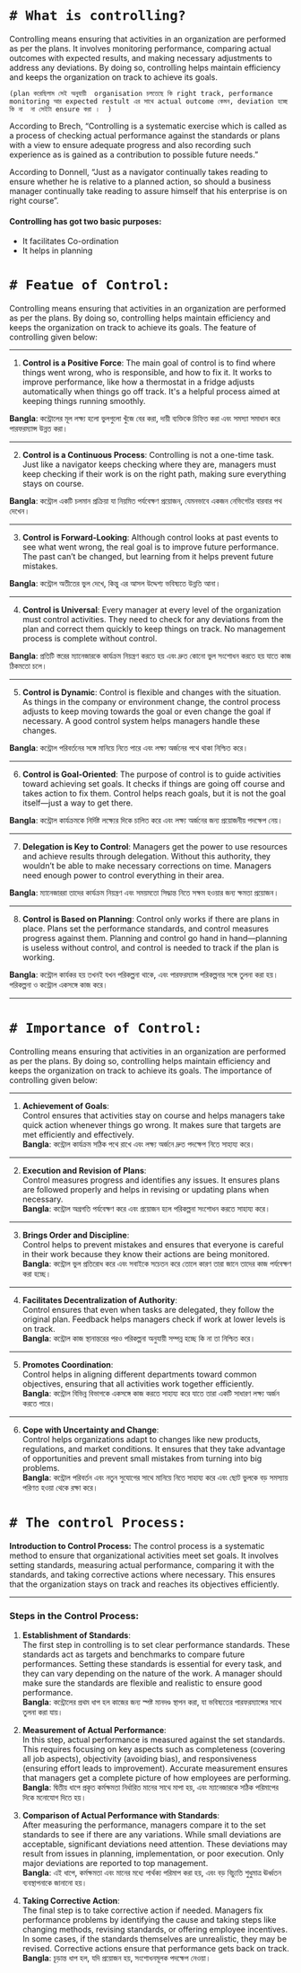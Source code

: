 

# `# What is controlling? `

Controlling means ensuring that activities in an organization are performed as per the plans. It involves monitoring performance, comparing actual outcomes with expected results, and making necessary adjustments to address any deviations. By doing so, controlling helps maintain efficiency and keeps the organization on track to achieve its goals.


`(plan করেছিলাম সেই অনুযায়ী  organisation চলতেছে কি right track, performance monitoring আর expected restult এর সাথে actual outcome কেমন, deviation হচ্ছে কি না  না সেইটা ensure করা ।  )`



According to Brech, “Controlling is a systematic exercise which is called as 
a process of checking actual performance against the standards or plans with a 
view to ensure adequate progress and also recording such experience as is gained 
as a contribution to possible future needs.”


According to Donnell, “Just as a navigator continually takes reading to 
ensure whether he is relative to a planned action, so should a business manager 
continually take reading to assure himself that his enterprise is on right course”.


#### Controlling has got two basic purposes: 
- It facilitates Co-ordination 
- It helps in planning 




# `# Featue of Control: `

Controlling means ensuring that activities in an organization are performed as per the plans. By doing so, controlling helps maintain efficiency and keeps the organization on track to achieve its goals. The feature of controlling given below:

---

1. **Control is a Positive Force**: The main goal of control is to find where things went wrong, who is responsible, and how to fix it. It works to improve performance, like how a thermostat in a fridge adjusts automatically when things go off track. It's a helpful process aimed at keeping things running smoothly.

**Bangla**: কন্ট্রোলের মূল লক্ষ্য হলো ভুলগুলো খুঁজে বের করা, দায়ী ব্যক্তিকে চিহ্নিত করা এবং সমস্যা সমাধান করে পারফরম্যান্স উন্নত করা।

---

2. **Control is a Continuous Process**: Controlling is not a one-time task. Just like a navigator keeps checking where they are, managers must keep checking if their work is on the right path, making sure everything stays on course.

 **Bangla**: কন্ট্রোল একটি চলমান প্রক্রিয়া যা নিয়মিত পর্যবেক্ষণ প্রয়োজন, যেমনভাবে একজন নেভিগেটর বারবার পথ দেখেন।

 ---

3. **Control is Forward-Looking**: Although control looks at past events to see what went wrong, the real goal is to improve future performance. The past can’t be changed, but learning from it helps prevent future mistakes.

**Bangla**: কন্ট্রোল অতীতের ভুল দেখে, কিন্তু এর আসল উদ্দেশ্য ভবিষ্যতে উন্নতি আনা।

---

4. **Control is Universal**: Every manager at every level of the organization must control activities. They need to check for any deviations from the plan and correct them quickly to keep things on track. No management process is complete without control.

 **Bangla**: প্রতিটি স্তরের ম্যানেজারকে কার্যক্রম নিয়ন্ত্রণ করতে হয় এবং দ্রুত কোনো ভুল সংশোধন করতে হয় যাতে কাজ ঠিকমতো চলে।

 ---

5. **Control is Dynamic**: Control is flexible and changes with the situation. As things in the company or environment change, the control process adjusts to keep moving towards the goal or even change the goal if necessary. A good control system helps managers handle these changes.

**Bangla**: কন্ট্রোল পরিবর্তনের সঙ্গে মানিয়ে নিতে পারে এবং লক্ষ্য অর্জনের পথে থাকা নিশ্চিত করে।

---

6. **Control is Goal-Oriented**: The purpose of control is to guide activities toward achieving set goals. It checks if things are going off course and takes action to fix them. Control helps reach goals, but it is not the goal itself—just a way to get there.

**Bangla**: কন্ট্রোল কার্যক্রমকে নির্দিষ্ট লক্ষ্যের দিকে চালিত করে এবং লক্ষ্য অর্জনের জন্য প্রয়োজনীয় পদক্ষেপ নেয়।

---

7. **Delegation is Key to Control**: Managers get the power to use resources and achieve results through delegation. Without this authority, they wouldn’t be able to make necessary corrections on time. Managers need enough power to control everything in their area.

**Bangla**: ম্যানেজাররা তাদের কার্যক্রম নিয়ন্ত্রণ এবং সময়মতো সিদ্ধান্ত নিতে সক্ষম হওয়ার জন্য ক্ষমতা প্রয়োজন।

---

8. **Control is Based on Planning**: Control only works if there are plans in place. Plans set the performance standards, and control measures progress against them. Planning and control go hand in hand—planning is useless without control, and control is needed to track if the plan is working. 

 **Bangla**: কন্ট্রোল কার্যকর হয় তখনই যখন পরিকল্পনা থাকে, এবং পারফরম্যান্স পরিকল্পনার সঙ্গে তুলনা করা হয়। পরিকল্পনা ও কন্ট্রোল একসঙ্গে কাজ করে।

---



# `# Importance of Control: `

Controlling means ensuring that activities in an organization are performed as per the plans. By doing so, controlling helps maintain efficiency and keeps the organization on track to achieve its goals. The importance of controlling given below:


---

1. **Achievement of Goals**:  
   Control ensures that activities stay on course and helps managers take quick action whenever things go wrong. It makes sure that targets are met efficiently and effectively.  
   **Bangla**: কন্ট্রোল কার্যক্রম সঠিক পথে রাখে এবং লক্ষ্য অর্জনে দ্রুত পদক্ষেপ নিতে সাহায্য করে।

---

2. **Execution and Revision of Plans**:  
   Control measures progress and identifies any issues. It ensures plans are followed properly and helps in revising or updating plans when necessary.  
   **Bangla**: কন্ট্রোল অগ্রগতি পর্যবেক্ষণ করে এবং প্রয়োজন হলে পরিকল্পনা সংশোধন করতে সাহায্য করে।

---

3. **Brings Order and Discipline**:  
   Control helps to prevent mistakes and ensures that everyone is careful in their work because they know their actions are being monitored.  
   **Bangla**: কন্ট্রোল ভুল প্রতিরোধ করে এবং সবাইকে সচেতন করে তোলে কারণ তারা জানে তাদের কাজ পর্যবেক্ষণ করা হচ্ছে।

---

4. **Facilitates Decentralization of Authority**:  
   Control ensures that even when tasks are delegated, they follow the original plan. Feedback helps managers check if work at lower levels is on track.  
   **Bangla**: কন্ট্রোল কাজ স্থানান্তরের পরও পরিকল্পনা অনুযায়ী সম্পন্ন হচ্ছে কি না তা নিশ্চিত করে।

---

5. **Promotes Coordination**:  
   Control helps in aligning different departments toward common objectives, ensuring that all activities work together efficiently.  
   **Bangla**: কন্ট্রোল বিভিন্ন বিভাগকে একসঙ্গে কাজ করতে সাহায্য করে যাতে তারা একটি সাধারণ লক্ষ্য অর্জন করতে পারে।

---

6. **Cope with Uncertainty and Change**:  
   Control helps organizations adapt to changes like new products, regulations, and market conditions. It ensures that they take advantage of opportunities and prevent small mistakes from turning into big problems.  
   **Bangla**: কন্ট্রোল পরিবর্তন এবং নতুন সুযোগের সাথে মানিয়ে নিতে সাহায্য করে এবং ছোট ভুলকে বড় সমস্যায় পরিণত হওয়া থেকে রক্ষা করে।




# `# The control Process: `

**Introduction to Control Process:**
The control process is a systematic method to ensure that organizational activities meet set goals. It involves setting standards, measuring actual performance, comparing it with the standards, and taking corrective actions where necessary. This ensures that the organization stays on track and reaches its objectives efficiently.




---

### Steps in the Control Process:

1. **Establishment of Standards**:  
   The first step in controlling is to set clear performance standards. These standards act as targets and benchmarks to compare future performances. Setting these standards is essential for every task, and they can vary depending on the nature of the work. A manager should make sure the standards are flexible and realistic to ensure good performance.  
   **Bangla**: কন্ট্রোলের প্রথম ধাপ হল কাজের জন্য স্পষ্ট মানদণ্ড স্থাপন করা, যা ভবিষ্যতের পারফরম্যান্সের সাথে তুলনা করা যায়।

2. **Measurement of Actual Performance**:  
   In this step, actual performance is measured against the set standards. This requires focusing on key aspects such as completeness (covering all job aspects), objectivity (avoiding bias), and responsiveness (ensuring effort leads to improvement). Accurate measurement ensures that managers get a complete picture of how employees are performing.  
   **Bangla**: দ্বিতীয় ধাপে প্রকৃত কর্মক্ষমতা নির্ধারিত মানের সাথে মাপা হয়, এবং ম্যানেজারকে সঠিক পরিমাপের দিকে মনোযোগ দিতে হয়।

3. **Comparison of Actual Performance with Standards**:  
   After measuring the performance, managers compare it to the set standards to see if there are any variations. While small deviations are acceptable, significant deviations need attention. These deviations may result from issues in planning, implementation, or poor execution. Only major deviations are reported to top management.  
   **Bangla**: এই ধাপে, কর্মক্ষমতা এবং মানের মধ্যে পার্থক্য পরিমাপ করা হয়, এবং বড় বিচ্যুতি শুধুমাত্র ঊর্ধ্বতন ব্যবস্থাপনাকে জানানো হয়।

4. **Taking Corrective Action**:  
   The final step is to take corrective action if needed. Managers fix performance problems by identifying the cause and taking steps like changing methods, revising standards, or offering employee incentives. In some cases, if the standards themselves are unrealistic, they may be revised. Corrective actions ensure that performance gets back on track.  
   **Bangla**: চূড়ান্ত ধাপ হল, যদি প্রয়োজন হয়, সংশোধনমূলক পদক্ষেপ নেওয়া।





